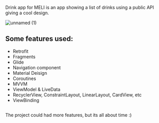 Drink app for MELI is an app showing a list of drinks using a public API giving a cool design.

![unnamed (1)](https://github.com/user-attachments/assets/2f52eb06-9c4d-4c5a-86dd-0f53b95aa2d0)

## Some features used:
- Retrofit
- Fragments
- Glide
- Navigation component
- Material Deisign
- Coroutines
- MVVM
- ViewModel & LiveData
- RecyclerView, ConstraintLayout, LinearLayout, CardView, etc
- ViewBinding
  
##
The project could had more features, but its all about time :)
